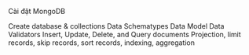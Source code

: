 Cài đặt MongoDB

Create database & collections
Data Schematypes
Data Model
Data Validators
Insert, Update, Delete, and Query documents
Projection, limit records, skip records, sort records, indexing, aggregation
